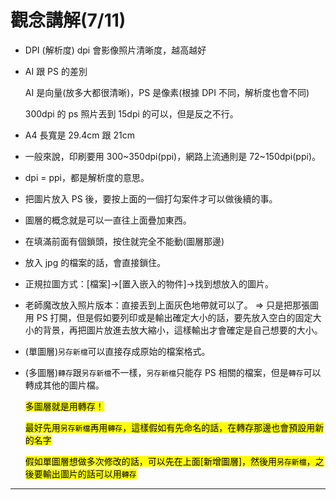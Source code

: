 # 觀念講解(7/11)

- DPI (解析度)
  dpi 會影像照片清晰度，越高越好

- AI 跟 PS 的差別

  AI 是向量(放多大都很清晰)，PS 是像素(根據 DPI 不同，解析度也會不同)

  300dpi 的 ps 照片丟到 15dpi 的可以，但是反之不行。

- A4 長寬是 29.4cm 跟 21cm

- 一般來說，印刷要用 300~350dpi(ppi)，網路上流通則是 72~150dpi(ppi)。

- dpi = ppi，都是解析度的意思。

- 把圖片放入 PS 後，要按上面的一個打勾案件才可以做後續的事。

- 圖層的概念就是可以一直往上面疊加東西。

- 在填滿前面有個鎖頭，按住就完全不能動(圖層那邊)

- 放入 jpg 的檔案的話，會直接鎖住。

- 正規拉圖方式：[檔案]->[置入嵌入的物件]->找到想放入的圖片。

- 老師魔改放入照片版本：直接丟到上面灰色地帶就可以了。 => 只是把那張圖用 PS 打開，但是假如要列印或是輸出確定大小的話，要先放入空白的固定大小的背景，再把圖片放進去放大縮小，這樣輸出才會確定是自己想要的大小。

- (單圖層)`另存新檔`可以直接存成原始的檔案格式。

- (多圖層)`轉存`跟`另存新檔`不一樣，`另存新檔`只能存 PS 相關的檔案，但是`轉存`可以轉成其他的圖片檔。

  <mark>多圖層就是用轉存！</mark>

  <mark>最好先用`另存新檔`再用`轉存`，這樣假如有先命名的話，在轉存那邊也會預設用新的名字</mark>

  <mark>假如單圖層想做多次修改的話，可以先在上面[新增圖層]，然後用`另存新檔`，之後要輸出圖片的話可以用`轉存`</mark>

---
